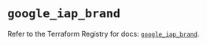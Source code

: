 # `google_iap_brand`

Refer to the Terraform Registry for docs: [`google_iap_brand`](https://registry.terraform.io/providers/hashicorp/google-beta/6.29.0/docs/resources/google_iap_brand).
